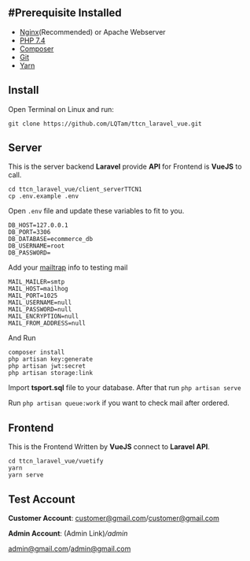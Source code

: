 ## #Prerequisite Installed
- [Nginx](https://gist.github.com/nd3w/8017f2e0b8afb44188e733d2ec487deb)(Recommended) or Apache Webserver
- [PHP 7.4](https://gist.github.com/nd3w/8017f2e0b8afb44188e733d2ec487deb)
- [Composer](https://getcomposer.org/download/)
- [Git](https://git-scm.com/downloads)
- [Yarn](https://classic.yarnpkg.com/lang/en/docs/install/#debian-stable)
## Install
Open Terminal on Linux and run:
```
git clone https://github.com/LQTam/ttcn_laravel_vue.git
```

## Server
This is the server backend **Laravel** provide **API** for Frontend is **VueJS** to call.
```
cd ttcn_laravel_vue/client_serverTTCN1
cp .env.example .env
```

Open `.env` file and update these variables to fit to you.

```
DB_HOST=127.0.0.1
DB_PORT=3306
DB_DATABASE=ecommerce_db
DB_USERNAME=root
DB_PASSWORD=
```

Add your [mailtrap](https://mailtrap.io/) info to testing mail
```
MAIL_MAILER=smtp
MAIL_HOST=mailhog
MAIL_PORT=1025
MAIL_USERNAME=null
MAIL_PASSWORD=null
MAIL_ENCRYPTION=null
MAIL_FROM_ADDRESS=null
```

And Run 
```
composer install
php artisan key:generate
php artisan jwt:secret
php artisan storage:link
```
Import **tsport.sql** file to your database. After that run `php artisan serve`

Run `php artisan queue:work` if you want to check mail after ordered.

## Frontend
This is the Frontend Written by **VueJS** connect to **Laravel API**.
```
cd ttcn_laravel_vue/vuetify
yarn
yarn serve
```
## Test Account
**Customer Account**: customer@gmail.com/customer@gmail.com

**Admin Account**: (Admin Link)_/admin_            

admin@gmail.com/admin@gmail.com